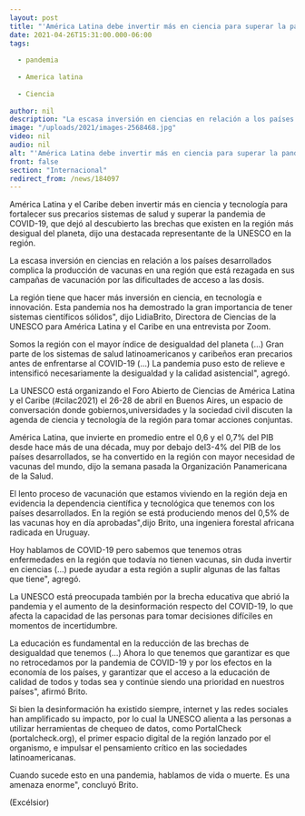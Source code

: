 ```yaml
---
layout: post
title: "'América Latina debe invertir más en ciencia para superar la pandemia'"
date: 2021-04-26T15:31:00.000-06:00
tags:
  
  - pandemia
  
  - America latina
  
  - Ciencia
  
author: nil
description: "La escasa inversión en ciencias en relación a los países desarrollados complica la producción de vacunas en una región que está rezagada en sus campañas de vacunación por las dificultades de acceso a las dosis"
image: "/uploads/2021/images-2568468.jpg"
video: nil
audio: nil
alt: "'América Latina debe invertir más en ciencia para superar la pandemia'"
front: false
section: "Internacional"
redirect_from: /news/184097
---
```


América Latina y el Caribe deben invertir más en ciencia y tecnología para fortalecer sus precarios sistemas de salud y superar la pandemia de COVID-19, que dejó al descubierto las brechas que existen en la región más desigual del planeta, dijo una destacada representante de la UNESCO en la región.

La escasa inversión en ciencias en relación a los países desarrollados complica la producción de vacunas en una región que está rezagada en sus campañas de vacunación por las dificultades de acceso a las dosis.

La región tiene que hacer más inversión en ciencia, en tecnología e innovación. Esta pandemia nos ha demostrado la gran importancia de tener sistemas científicos sólidos", dijo LidiaBrito, Directora de Ciencias de la UNESCO para América Latina y el Caribe en una entrevista por Zoom.

 
Somos la región con el mayor índice de desigualdad del planeta (...) Gran parte de los sistemas de salud latinoamericanos y caribeños eran precarios antes de enfrentarse al COVID-19 (...) La pandemia puso esto de relieve e intensificó necesariamente la desigualdad y la calidad asistencial", agregó.

La UNESCO está organizando el Foro Abierto de Ciencias de América Latina y el Caribe (#cilac2021) el 26-28 de abril en Buenos Aires, un espacio de conversación donde gobiernos,universidades y la sociedad civil discuten la agenda de ciencia y tecnología de la región para tomar acciones conjuntas.

América Latina, que invierte en promedio entre el 0,6 y el 0,7% del PIB desde hace más de una década, muy por debajo del3-4% del PIB de los países desarrollados, se ha convertido en la región con mayor necesidad de vacunas del mundo, dijo la semana pasada la Organización Panamericana de la Salud.

El lento proceso de vacunación que estamos viviendo en la región deja en evidencia la dependencia científica y tecnológica que tenemos con los países desarrollados. En la región se está produciendo menos del 0,5% de las vacunas hoy en día aprobadas",dijo Brito, una ingeniera forestal africana radicada en Uruguay.

 
Hoy hablamos de COVID-19 pero sabemos que tenemos otras enfermedades en la región que todavía no tienen vacunas, sin duda invertir en ciencias (...) puede ayudar a esta región a suplir algunas de las faltas que tiene", agregó.

La UNESCO está preocupada también por la brecha educativa que abrió la pandemia y el aumento de la desinformación respecto del COVID-19, lo que afecta la capacidad de las personas para tomar decisiones difíciles en momentos de incertidumbre.

La educación es fundamental en la reducción de las brechas de desigualdad que tenemos (...) Ahora lo que tenemos que garantizar es que no retrocedamos por la pandemia de COVID-19 y por los efectos en la economía de los países, y garantizar que el acceso a la educación de calidad de todos y todas sea y continúe siendo una prioridad en nuestros países", afirmó Brito.

Si bien la desinformación ha existido siempre, internet y las redes sociales han amplificado su impacto, por lo cual la UNESCO alienta a las personas a utilizar herramientas de chequeo de datos, como PortalCheck (portalcheck.org), el primer espacio digital de la región lanzado por el organismo, e impulsar el pensamiento crítico en las sociedades latinoamericanas.

Cuando sucede esto en una pandemia, hablamos de vida o muerte. Es una amenaza enorme", concluyó Brito.

(Excélsior)